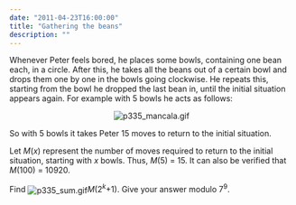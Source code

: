 ```yaml
---
date: "2011-04-23T16:00:00"
title: "Gathering the beans"
description: ""
---
```


<p>Whenever Peter feels bored, he places some bowls, containing one bean each, in a circle. After this, he takes all the beans out of a certain bowl and drops them one by one in the bowls going clockwise. He repeats this, starting from the bowl he dropped the last bean in, until the initial situation appears again. For example with 5 bowls he acts as follows:</p>
<div align="center"><img alt="p335_mancala.gif" class="dark_img" src="/images/p335_mancala.gif"/></div>
<p>So with 5 bowls it takes Peter 15 moves to return to the initial situation.</p>
<p>Let <var>M</var>(<var>x</var>) represent the number of moves required to return to the initial situation, starting with <var>x</var> bowls. Thus, <var>M</var>(5) = 15. It can also be verified that <var>M</var>(100) = 10920.</p>
<p>Find <img alt="p335_sum.gif" src="/images/p335_sum.gif" style="vertical-align:middle;"/><var>M</var>(2<sup><var>k</var></sup>+1). Give your answer modulo 7<sup>9</sup>.</p>

